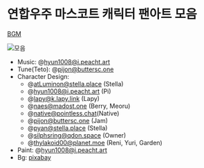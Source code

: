 # 연합우주 마스코트 캐릭터 팬아트 모음

[BGM](https://www.youtube.com/watch?v=QpR1YV6yRmc)

![모음](https://github.com/jyhyun1008/ynabz/assets/93899740/0c08176d-3441-4fca-bdfa-a0289cbb9bea)

- Music: @hyun1008@i.peacht.art
- Tune(Teto): @pijon@buttersc.one
- Character Design:
    - @atLuminon@stella.place (Stella)
    - @hyun1008@i.peacht.art (Pi)
    - @lapy@k.lapy.link (Lapy)
    - @naes@madost.one (Berry, Meoru)
    - @native@pointless.chat(Native)
    - @pijon@buttersc.one (Jam)
    - @pyan@stella.place (Stella)
    - @silphsring@qdon.space (Owner)
    - @thylakoid00@planet.moe (Reni, Yuri, Garden)
- Paint: @hyun1008@i.peacht.art
- Bg: [pixabay](https://pixabay.com/ko/photos/%EB%B3%84-%ED%95%98%EB%8A%98-%EB%B0%A4-1837306/)
